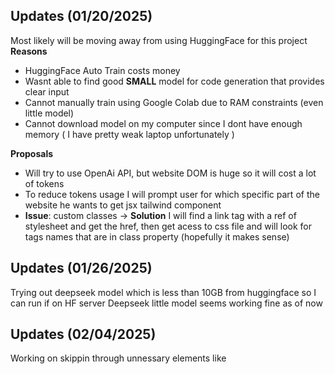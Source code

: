 ## Updates (01/20/2025)
Most likely will be moving away from using HuggingFace for this project
**Reasons**
- HuggingFace Auto Train costs money
- Wasnt able to find good **SMALL** model for code generation that provides clear input
- Cannot manually train using Google Colab due to RAM constraints (even little model)
- Cannot download model on my computer since I dont have enough memory ( I have pretty weak laptop unfortunately )

**Proposals**
- Will try to use OpenAi API, but website DOM is huge so it will cost a lot of tokens
- To reduce tokens usage I will prompt user for which specific part of the website he wants to get jsx tailwind component
- **Issue**: custom classes -> **Solution** I will find a link tag with a ref of stylesheet and get the href, then get acess to css file and will look for tags names that are in class property (hopefully it makes sense)

## Updates (01/26/2025) 
Trying out deepseek model which is less than 10GB from huggingface so I can run if on HF server 
Deepseek little model seems working fine as of now


## Updates (02/04/2025)
Working on skippin through unnessary elements like <script> etc
Adding function to find an href of a stylesheet since I will need its data to be able to copy the design
Also might need to work on splitting sending data by chunks, since AI agent might not be able to get long input data

## Updates (02/07/2025)
I am not sure if splitting would work since huggingface deepseek model might not remember previous responses
And I think splitting the data is the only way I can handle it ?
Maybe instead of pushing towards making it for free I should consider using API calls to Claude of OpenAI
This will simplify the process, but will cost some money. Maybe stick to deepseek just API since its fairly cheap
I think I will try to use **GPT-4o** first


## Updates (02/09/2025)
Tried using GitHub Market OpenAI model that is hosted on Azure, but 
it doesnt have chat memory, figured through basic testing. 
I know I am trying to be cheap and I am paying a price for it, 
so I guess using Open Ai API is the answer
Maybe I should try deepseek since its cheaper? hehe

Approach 1:
Maybe I can try to split elements by header, nav, body, footer
for div tag I can just use stack datastucture, if its openeing then add to stack, 
if its closing then pop top one and push its elements (need to revisit this approach)
store them seperately in different variables

but then I can try to get all of this elements and parse through css and look for ids 
that I need, once its done, send this to ai componenet by componenet to process ??? 


## Updates (02/11/2025)
Currently prepping for something, didnt have that much time to work on it, 
but I am exited to be back soon! 
Stay updated! 

## Updates (02/14/2025)
Deposited 5$ to Open AI
Used file based approach and hit this error:
**429 Request too large for gpt-4o in organization org-####### on tokens per min (TPM): Limit 30000, Requested 821408. The input or output tokens must be reduced in order to run successfully.**

I wish I knew that Open AI has tiers and my tier at most can support 200.000 for lower model

Good News is that DeepSeek might not have a limit at all
Might also look into Claude or Gemini

Open AI is great but looks like all they want it moooney haha, just kidding


## Updates (02/16/2025)
Changed API to call deepseek, but ran into 402: Insuffecient funds
At the moment they ran into an issue and you cant deposit any money,
so I cant test my request. Waiting for Deepseek to restore service


## Updates (02/18/2025)
I think I came up with plan:
**Will be using function calling** [IN THE FUTURE]
**Groq API - for faster responses due to low latency** [DONE]
**LangChain - for using AI memory so I can split data in chunks** [DONE, BUT WITH SOME ISSUES]

In the **function calling** I might also use AI to revise my scraped and polished data
to verify it and polish it more if its neccassry, maybe it will get rid of empty divs or other tags

Instead of scraping everything I will give a user a choice to scrape: [DONE]
- Nav Bar
- Header
- Main Content
- Footer

Hopefully now I can finally start building and wont face any
rate or memory limits

## Updates (02/24/2025)
At the moment I have two branches:
**Main** uses Groq API
- As a downside, I am not sure if Groq supports all of the features OpenAI has through LangChain. For example, I tried to use TokenBufferMemory, but hit TPM limit since it send previous chunk with incoming and other ConversationChain did't work (Maybe I implemented it wrong)

**vector-store-db** uses Open AI API for now:
- As a downside, I might eventually hit token limit since my tier is 1, but for full production even this way might work. I want to try to play with it and see how accurate it returns small elements. As of now I dont have a feture that parses .css files content. I will need to think how can I manage it properly. 

**new-test-branch** maybe will be created for creating vector db, so I can keep other branches. I will adjust as I go

**Groq-API** will be created to still have a reference to working via Groq API (but not might a good fit), I will use Groq for making AI voice assistant in my next project


